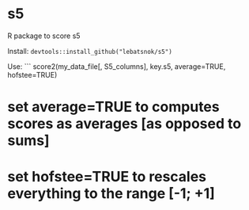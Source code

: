 # s5

R package to score s5

Install: `devtools::install_github("lebatsnok/s5")`

Use:  ```
score2(my_data_file[, S5_columns], key.s5, average=TRUE, hofstee=TRUE)
 # set average=TRUE to  computes scores as averages [as opposed to sums]
 # set hofstee=TRUE  to rescales everything to the range [-1; +1]
```
